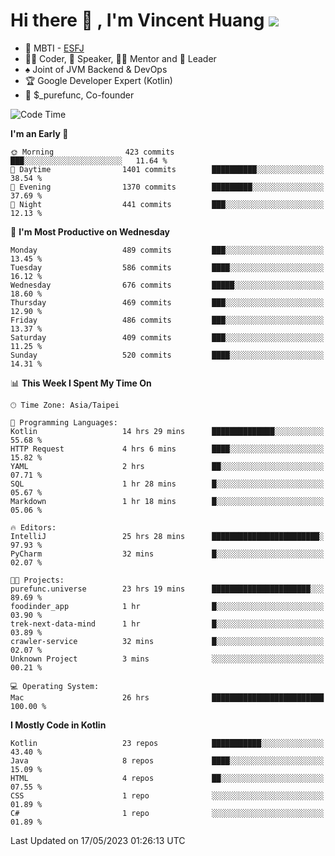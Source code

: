# Hi there 👋 , I'm Vincent Huang ![](https://komarev.com/ghpvc/?username=Jian-Min-Huang)
- 👀 MBTI - [ESFJ](https://www.16personalities.com/esfj-personality)
- 👨‍💻 Coder, 🎤 Speaker, 👨‍🏫 Mentor and 🚀 Leader
- ♠️ Joint of JVM Backend & DevOps
- 🏆 Google Developer Expert (Kotlin)
- 💼 $_purefunc, Co-founder

<!--START_SECTION:waka-->
![Code Time](http://img.shields.io/badge/Code%20Time-2%2C025%20hrs%2024%20mins-blue)

**I'm an Early 🐤** 

```text
🌞 Morning                423 commits         ███░░░░░░░░░░░░░░░░░░░░░░   11.64 % 
🌆 Daytime                1401 commits        ██████████░░░░░░░░░░░░░░░   38.54 % 
🌃 Evening                1370 commits        █████████░░░░░░░░░░░░░░░░   37.69 % 
🌙 Night                  441 commits         ███░░░░░░░░░░░░░░░░░░░░░░   12.13 % 
```
📅 **I'm Most Productive on Wednesday** 

```text
Monday                   489 commits         ███░░░░░░░░░░░░░░░░░░░░░░   13.45 % 
Tuesday                  586 commits         ████░░░░░░░░░░░░░░░░░░░░░   16.12 % 
Wednesday                676 commits         █████░░░░░░░░░░░░░░░░░░░░   18.60 % 
Thursday                 469 commits         ███░░░░░░░░░░░░░░░░░░░░░░   12.90 % 
Friday                   486 commits         ███░░░░░░░░░░░░░░░░░░░░░░   13.37 % 
Saturday                 409 commits         ███░░░░░░░░░░░░░░░░░░░░░░   11.25 % 
Sunday                   520 commits         ████░░░░░░░░░░░░░░░░░░░░░   14.31 % 
```


📊 **This Week I Spent My Time On** 

```text
🕑︎ Time Zone: Asia/Taipei

💬 Programming Languages: 
Kotlin                   14 hrs 29 mins      ██████████████░░░░░░░░░░░   55.68 % 
HTTP Request             4 hrs 6 mins        ████░░░░░░░░░░░░░░░░░░░░░   15.82 % 
YAML                     2 hrs               ██░░░░░░░░░░░░░░░░░░░░░░░   07.71 % 
SQL                      1 hr 28 mins        █░░░░░░░░░░░░░░░░░░░░░░░░   05.67 % 
Markdown                 1 hr 18 mins        █░░░░░░░░░░░░░░░░░░░░░░░░   05.06 % 

🔥 Editors: 
IntelliJ                 25 hrs 28 mins      ████████████████████████░   97.93 % 
PyCharm                  32 mins             █░░░░░░░░░░░░░░░░░░░░░░░░   02.07 % 

🐱‍💻 Projects: 
purefunc.universe        23 hrs 19 mins      ██████████████████████░░░   89.69 % 
foodinder_app            1 hr                █░░░░░░░░░░░░░░░░░░░░░░░░   03.90 % 
trek-next-data-mind      1 hr                █░░░░░░░░░░░░░░░░░░░░░░░░   03.89 % 
crawler-service          32 mins             █░░░░░░░░░░░░░░░░░░░░░░░░   02.07 % 
Unknown Project          3 mins              ░░░░░░░░░░░░░░░░░░░░░░░░░   00.21 % 

💻 Operating System: 
Mac                      26 hrs              █████████████████████████   100.00 % 
```

**I Mostly Code in Kotlin** 

```text
Kotlin                   23 repos            ███████████░░░░░░░░░░░░░░   43.40 % 
Java                     8 repos             ████░░░░░░░░░░░░░░░░░░░░░   15.09 % 
HTML                     4 repos             ██░░░░░░░░░░░░░░░░░░░░░░░   07.55 % 
CSS                      1 repo              ░░░░░░░░░░░░░░░░░░░░░░░░░   01.89 % 
C#                       1 repo              ░░░░░░░░░░░░░░░░░░░░░░░░░   01.89 % 
```




 Last Updated on 17/05/2023 01:26:13 UTC
<!--END_SECTION:waka-->
